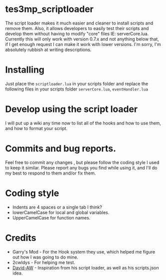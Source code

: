 tes3mp_scriptloader
======
The script loader makes it much easier and cleaner to install scripts and remove them. Also, it allows developers to easily test their scripts and develop them without having to modify "core" files IE: serverCore.lua. Currently this will only work with version 0.7.x and not anything below that, if I get enough request I can make it work with lower versions.
I'm sorry, I'm absolutely rubbish at writing descriptions.

Installing
======
Just place the ``scriptloader.lua`` in your scripts folder and replace the following files in your scripts folder ``serverCore.lua``, ``eventHandler.lua``

Develop using the script loader
======
I will put up a wiki any time now to list all of the hooks and how to use them, and how to format your script.

Commits and bug reports.
======
Feel free to commit any changes , but please follow the coding style I used to keep it similar. Please report any bugs you find while using it, and I'll do my best to respond to them and/or fix them.

Coding style
======
* Indents are 4 spaces or a single tab I think?
* lowerCamelCase for local and global variables.
* UpperCamelCase for function names.

Credits
======
* Garry's Mod - For the Hook system they use, which helped me figure out how I was going to do mine.
* 2cwldys - For helping me test.
* [David-AW](https://github.com/David-AW) - Inspiration from his script loader, as well as his scripts.json idea.
